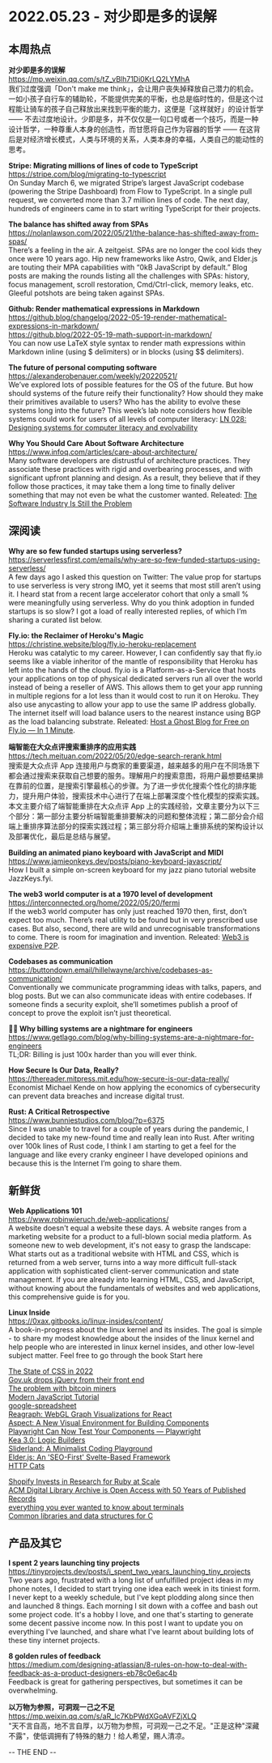 2022.05.23 - 对少即是多的误解  
========  

## 本周热点

**对少即是多的误解**  
https://mp.weixin.qq.com/s/tZ_vBlh71Di0KrLQ2LYMhA  
我们过度强调「Don't make me think」，会让用户丧失掉释放自己潜力的机会。一如小孩子自行车的辅助轮，不能提供完美的平衡，也总是临时性的，但是这个过程能让骑车的孩子自己释放出来找到平衡的能力，这便是「这样就好」的设计哲学 —— 不去过度地设计。少即是多，并不仅仅是一句口号或者一个技巧，而是一种设计哲学，一种尊重人本身的创造性，而甘愿将自己作为容器的哲学 —— 在这背后是对经济增长模式，人类与环境的关系，人类本身的幸福，人类自己的能动性的思考。

**Stripe: Migrating millions of lines of code to TypeScript**  
https://stripe.com/blog/migrating-to-typescript  
On Sunday March 6, we migrated Stripe’s largest JavaScript codebase (powering the Stripe Dashboard) from Flow to TypeScript. In a single pull request, we converted more than 3.7 million lines of code. The next day, hundreds of engineers came in to start writing TypeScript for their projects.

**The balance has shifted away from SPAs**  
https://nolanlawson.com/2022/05/21/the-balance-has-shifted-away-from-spas/  
There’s a feeling in the air. A zeitgeist. SPAs are no longer the cool kids they once were 10 years ago. Hip new frameworks like Astro, Qwik, and Elder.js are touting their MPA capabilities with “0kB JavaScript by default.” Blog posts are making the rounds listing all the challenges with SPAs: history, focus management, scroll restoration, Cmd/Ctrl-click, memory leaks, etc. Gleeful potshots are being taken against SPAs.

**Github: Render mathematical expressions in Markdown**  
https://github.blog/changelog/2022-05-19-render-mathematical-expressions-in-markdown/  
https://github.blog/2022-05-19-math-support-in-markdown/  
You can now use LaTeX style syntax to render math expressions within Markdown inline (using $ delimiters) or in blocks (using $$ delimiters).  

**The future of personal computing software**  
https://alexanderobenauer.com/weekly/20220521/  
We’ve explored lots of possible features for the OS of the future. But how should systems of the future reify their functionality? How should they make their primitives available to users? Who has the ability to evolve these systems long into the future? This week’s lab note considers how flexible systems could work for users of all levels of computer literacy: [LN 028: Designing systems for computer literacy and evolvability](https://alexanderobenauer.com/labnotes/028/)  

**Why You Should Care About Software Architecture**  
https://www.infoq.com/articles/care-about-architecture/  
Many software developers are distrustful of architecture practices. They associate these practices with rigid and overbearing processes, and with significant upfront planning and design. As a result, they believe that if they follow those practices, it may take them a long time to finally deliver something that may not even be what the customer wanted. Releated: [The Software Industry Is Still the Problem](https://cacm.acm.org/magazines/2022/6/261171-the-software-industry-is-still-the-problem/fulltext)  

## 深阅读

**Why are so few funded startups using serverless?**  
https://serverlessfirst.com/emails/why-are-so-few-funded-startups-using-serverless/  
A few days ago I asked this question on Twitter: The value prop for startups to use serverless is very strong IMO, yet it seems that most still aren’t using it. I heard stat from a recent large accelerator cohort that only a small % were meaningfully using serverless. Why do you think adoption in funded startups is so slow? I got a load of really interested replies, of which I’m sharing a curated list below.

**Fly.io: the Reclaimer of Heroku's Magic**  
https://christine.website/blog/fly.io-heroku-replacement  
Heroku was catalytic to my career.  However, I can confidently say that fly.io seems like a viable inheritor of the mantle of responsibility that Heroku has left into the hands of the cloud. fly.io is a Platform-as-a-Service that hosts your applications on top of physical dedicated servers run all over the world instead of being a reseller of AWS. This allows them to get your app running in multiple regions for a lot less than it would cost to run it on Heroku. They also use anycasting to allow your app to use the same IP address globally. The internet itself will load balance users to the nearest instance using BGP as the load balancing substrate. Releated: [Host a Ghost Blog for Free on Fly.io — In 1 Minute](https://www.autodidacts.io/host-a-ghost-blog-free-on-fly-io/).  

**端智能在大众点评搜索重排序的应用实践**  
https://tech.meituan.com/2022/05/20/edge-search-rerank.html  
搜索是大众点评 App 连接用户与商家的重要渠道，越来越多的用户在不同场景下都会通过搜索来获取自己想要的服务。理解用户的搜索意图，将用户最想要结果排在靠前的位置，是搜索引擎最核心的步骤。为了进一步优化搜索个性化的排序能力，提升用户体验，搜索技术中心进行了在端上部署深度个性化模型的探索实践。本文主要介绍了端智能重排在大众点评 App 上的实践经验，文章主要分为以下三个部分：第一部分主要分析端智能重排要解决的问题和整体流程；第二部分会介绍端上重排序算法部分的探索实践过程；第三部分将介绍端上重排系统的架构设计以及部署优化，最后是总结与展望。

**Building an animated piano keyboard with JavaScript and MIDI**  
https://www.jamieonkeys.dev/posts/piano-keyboard-javascript/  
How I built a simple on-screen keyboard for my jazz piano tutorial website JazzKeys.fyi.

**The web3 world computer is at a 1970 level of development**  
https://interconnected.org/home/2022/05/20/fermi  
If the web3 world computer has only just reached 1970 then, first, don’t expect too much. There’s real utility to be found but in very prescribed use cases. But also, second, there are wild and unrecognisable transformations to come. There is room for imagination and invention. Releated: [Web3 is expensive P2P](https://netfuture.ch/2022/05/web3-is-just-expensive-p2p/).  

**Codebases as communication**  
https://buttondown.email/hillelwayne/archive/codebases-as-communication/  
Conventionally we communicate programming ideas with talks, papers, and blog posts. But we can also communicate ideas with entire codebases. If someone finds a security exploit, she’ll sometimes publish a proof of concept to prove the exploit isn’t just theoretical.

**😵‍💫 Why billing systems are a nightmare for engineers**  
https://www.getlago.com/blog/why-billing-systems-are-a-nightmare-for-engineers  
TL;DR: Billing is just 100x harder than you will ever think.

**How Secure Is Our Data, Really?**  
https://thereader.mitpress.mit.edu/how-secure-is-our-data-really/  
Economist Michael Kende on how applying the economics of cybersecurity can prevent data breaches and increase digital trust.

**Rust: A Critical Retrospective**  
https://www.bunniestudios.com/blog/?p=6375  
Since I was unable to travel for a couple of years during the pandemic, I decided to take my new-found time and really lean into Rust. After writing over 100k lines of Rust code, I think I am starting to get a feel for the language and like every cranky engineer I have developed opinions and because this is the Internet I’m going to share them.

## 新鲜货

**Web Applications 101**  
https://www.robinwieruch.de/web-applications/  
A website doesn't equal a website these days. A website ranges from a marketing website for a product to a full-blown social media platform. As someone new to web development, it's not easy to grasp the landscape: What starts out as a traditional website with HTML and CSS, which is returned from a web server, turns into a way more difficult full-stack application with sophisticated client-server communication and state management. If you are already into learning HTML, CSS, and JavaScript, without knowing about the fundamentals of websites and web applications, this comprehensive guide is for you.

**Linux Inside**  
https://0xax.gitbooks.io/linux-insides/content/  
A book-in-progress about the linux kernel and its insides. The goal is simple - to share my modest knowledge about the insides of the linux kernel and help people who are interested in linux kernel insides, and other low-level subject matter. Feel free to go through the book Start here

[The State of CSS in 2022](https://web.dev/state-of-css-2022/)  
[Gov.uk drops jQuery from their front end](https://web.dev/gov-uk-drops-jquery/)  
[The problem with bitcoin miners](https://paulbutler.org/2022/the-problem-with-bitcoin-miners/)  
[Modern JavaScript Tutorial](https://javascript.info/)  
[google-spreadsheet](https://theoephraim.github.io/node-google-spreadsheet/#/)  
[Reagraph: WebGL Graph Visualizations for React](https://github.com/reaviz/reagraph)  
[Aspect: A New Visual Environment for Building Components](https://aspect.app/)  
[Playwright Can Now Test Your Components — Playwright](https://github.com/microsoft/playwright/releases/tag/v1.22.0)  
[Kea 3.0: Logic Builders](https://keajs.org/blog/kea-3.0/)  
[Sliderland: A Minimalist Coding Playground](https://sliderland.blinry.org/)  
[Elder.js: An 'SEO-First' Svelte-Based Framework](https://elderguide.com/tech/elderjs/)  
[HTTP Cats](https://http.cat/)  

[Shopify Invests in Research for Ruby at Scale](https://shopify.engineering/shopify-ruby-at-scale-research-investment)  
[ACM Digital Library Archive is Open Access with 50 Years of Published Records](https://dl.acm.org/)  
[everything you ever wanted to know about terminals](http://xn--rpa.cc/irl/term.html)  
[Common libraries and data structures for C](https://github.com/tezc/sc)  

## 产品及其它 

**I spent 2 years launching tiny projects**  
https://tinyprojects.dev/posts/i_spent_two_years_launching_tiny_projects  
Two years ago, frustrated with a long list of unfulfilled project ideas in my phone notes, I decided to start trying one idea each week in its tiniest form. I never kept to a weekly schedule, but I've kept plodding along since then and launched 8 things. Each morning I sit down with a coffee and bash out some project code. It's a hobby I love, and one that's starting to generate some decent passive income now. In this post I want to update you on everything I've launched, and share what I've learnt about building lots of these tiny internet projects.

**8 golden rules of feedback**  
https://medium.com/designing-atlassian/8-rules-on-how-to-deal-with-feedback-as-a-product-designers-eb78c0e6ac4b  
Feedback is great for gathering perspectives, but sometimes it can be overwhelming.

**以万物为参照，可洞观一己之不足**  
https://mp.weixin.qq.com/s/aR_lc7KbPWdXGoAVFZjXLQ  
"天不言自高，地不言自厚，以万物为参照，可洞观一己之不足。"正是这种"深藏不露"，使低调拥有了特殊的魅力！给人希望，赐人清凉。

-- THE END --
